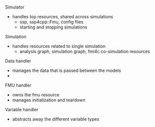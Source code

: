 

Simulator 
- handles top resources, shared across simulations
  - ssp, ssp4cpp::Fmu, config files
  - starting and stopping simulations

Simulation
- handles resources related to single simulation
  - analysis graph, simulation graph, fmi4c co-simulation resources




Data handler
-  manages the data that is passed between the models
-  

FMU handler 
- owns the fmu resource
- manages initialization and teardown


Variable handler
- abstracts away the different variable types
